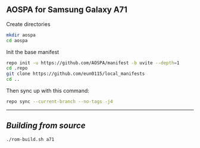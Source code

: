AOSPA for Samsung Galaxy A71
------------------------------------

Create directories
```bash
mkdir aospa
cd aospa
```

Init the base manifest

```bash
repo init -u https://github.com/AOSPA/manifest -b uvite --depth=1
cd .repo 
git clone https://github.com/eun0115/local_manifests
cd ..
```

Then sync up with this command:
```bash
repo sync --current-branch --no-tags -j4
```
-------------
 
_Building from source_
---------------
```bash
./rom-build.sh a71
```
